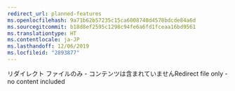 ```yaml
---
redirect_url: planned-features
ms.openlocfilehash: 9a71b62b57235c15ca6008740d4578bdcde84a6d
ms.sourcegitcommit: b18d8ef2595c1298c94fe6a6fd1fceaa16bd9561
ms.translationtype: HT
ms.contentlocale: ja-JP
ms.lasthandoff: 12/06/2019
ms.locfileid: "2893877"
---
```

<span data-ttu-id="bcd90-101">リダイレクト ファイルのみ - コンテンツは含まれていません</span><span class="sxs-lookup"><span data-stu-id="bcd90-101">Redirect file only - no content included</span></span>